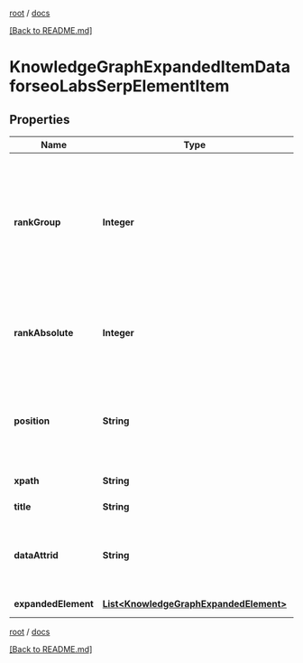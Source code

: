 [root](./../ "root") / [docs](./ "docs")

[[Back to README.md]](./../README.md "[Back to README.md]")

# KnowledgeGraphExpandedItemDataforseoLabsSerpElementItem

## Properties

| Name | Type | Description | Notes |
|------------ | ------------- | ------------- | -------------|
|**rankGroup** | **Integer** | group rank in SERP position within a group of elements with identical type values positions of elements with different type values are omitted from rank_group |  [optional] |
|**rankAbsolute** | **Integer** | absolute rank in SERP absolute position among all the elements in SERP |  [optional] |
|**position** | **String** | the alignment of the element in SERP can take the following values: left, right |  [optional] |
|**xpath** | **String** | the XPath of the element |  [optional] |
|**title** | **String** | title of a given link element |  [optional] |
|**dataAttrid** | **String** | google defined data attribute ID example: kc:/local:place qa |  [optional] |
|**expandedElement** | [**List&lt;KnowledgeGraphExpandedElement&gt;**](KnowledgeGraphExpandedElement.md) | link of the element |  [optional] |

[root](./../ "root") / [docs](./ "docs")

[[Back to README.md]](./../README.md "[Back to README.md]")